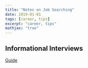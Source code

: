```yaml
---
title: "Notes on Job Searching"
date: 2019-01-01
tags: [career, tips]
excerpt: "career, tips"
mathjax: "true"
---
```


## Informational Interviews

[Guide](https://uchicago.app.box.com/s/xmhppvre3hfnkgcg8wilgie2tdzehjhd)
